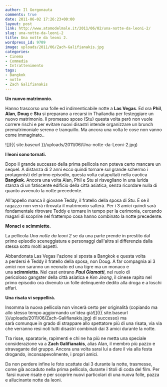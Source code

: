 ```yaml
---
author: Il Gorgonauta
comments: true
date: 2011-06-02 17:26:23+00:00
layout: post
link: http://www.atomodelmale.it/2011/06/02/una-notte-da-leoni-2/
slug: una-notte-da-leoni-2
title: Una notte da leoni 2.
wordpress_id: 9709
image: uploads/2011/06/Zach-Galifianakis.jpg
categories:
- Cinema
- Commedia
- Intrattenimento
tags:
- Bangkok
- notte
- Zach Galifianakis
---
```


**Un nuovo matrimonio.**

Hanno trascorso una folle ed indimenticabile notte a **Las Vegas**.  Ed ora **Phil**, **Alan**, **Doug** e **Stu** si preparano a recarsi in Thailandia per festeggiare un nuovo matrimonio. Il promesso sposo (Stu) questa volta però non vuole correre rischi e per evitare nuovi disastri intende organizzare un brunch prematrimoniale sereno e tranquillo. Ma ancora una volta le cose non vanno come immaginato..

![]({{ site.baseurl }}/uploads/2011/06/Una-notte-da-Leoni-2.jpg)

**I leoni sono tornati.**

Dopo il grande successo della prima pellicola non poteva certo mancare un sequel. A distanza di 2 anni ecco quindi tornare sul grande schermo i protagonisti del primo episodio, questa volta catapultati nella caotica **Bangkok**. Ancora una volta Alan, Phil e Stu si risvegliano in una lurida stanza di un fatiscente edificio della città asiatica, senza ricordare nulla di quanto avvenuto la notte precedente.

All'appello manca il giovane Teddy, il fratello della sposa di Stu. E se il ragazzo non verrà ritrovata il matrimonio salterà. Per i 3 amici quindi sarà fondamentale ritrovare Teddy e tornare in tempo per la cerimonia, cercando magari di scoprire nel frattempo cosa hanno combinato la notte precedente.

**Monaci e scimmiette.**

La pellicola _Una notte da leoni 2_ se da una parte prende in prestito dal primo episodio sceneggiatura e personaggi dall'altra si differenzia dalla stessa sotto molti aspetti.

Abbandonata Las Vegas l'azione si sposta a Bangkok e questa volta a perdersi è Teddy il fratello della sposa, non Doug. A far compagnia ai 3 amici non saranno un neonato ed una tigre ma un monaco e una **scimmietta**. Nel cast entrano **_Paul Giamatti_**, nel ruolo di pericoloso gangster della città asiatica e _Ken Jeong_, il cinese rapito nel primo episodio ora divenuto un folle delinquente dedito alla droga e a loschi affari.

**Una risata vi seppellirà.**

Insomma la nuova pellicola non vincerà certo per originalità (copiando ma allo stesso tempo aggiornando un'idea già![]({{ site.baseurl }}/uploads/2011/06/Zach-Galifianakis.jpg) di successo) ma sarà comunque in grado di strappare allo spettatore più di una risata, via via che verranno resi noti tutti disastri combinati dai 3 amici durante la notte.

Tra risse, sparatorie, rapimenti e chi ne ha più ne metta una speciale considerazione va a **Zach Galifianakis**, alias Alan, il membro più pazzo e stravagante del gruppo. Ancora una volta sarai lui a dare il via alla festa drogando, inconsapevolmente, i propri amici.

Da non perdere infine le foto scattate dai 3 durante la notte, trasmesse, come già accaduto nella prima pellicola, durante i titoli di coda del film. Per  farsi nuove risate e per scoprire nuovi particolari di una nuova folle, pazza e allucinante notte da leoni.
